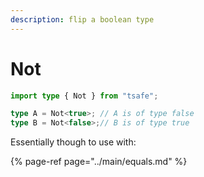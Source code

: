 ```yaml
---
description: flip a boolean type
---
```


# Not

```typescript
import type { Not } from "tsafe";

type A = Not<true>; // A is of type false
type B = Not<false>;// B is of type true
```

Essentially though to use with:

{% page-ref page="../main/equals.md" %}

